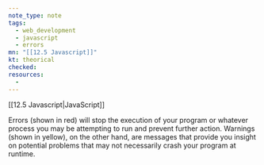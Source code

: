 ```yaml
---
note_type: note
tags:
  - web_development
  - javascript
  - errors
mn: "[[12.5 Javascript]]"
kt: theorical
checked: 
resources:
  -
---
```

[[12.5 Javascript|JavaScript]]

Errors (shown in red) will stop the execution of your program or whatever process you may be attempting to run and prevent further action. Warnings (shown in yellow), on the other hand, are messages that provide you insight on potential problems that may not necessarily crash your program at runtime.
